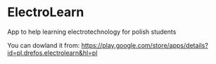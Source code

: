 # ElectroLearn
App to help learning electrotechnology for polish students

You can dowland it from: https://play.google.com/store/apps/details?id=pl.drefos.electrolearn&hl=pl
